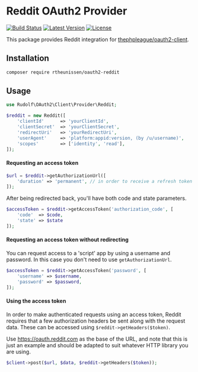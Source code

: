 # Reddit OAuth2 Provider

[![Build Status](https://img.shields.io/travis/rtheunissen/oauth2-reddit.svg)](https://travis-ci.org/rtheunissen/oauth2-reddit)
[![Latest Version](https://img.shields.io/packagist/v/rtheunissen/oauth2-reddit.svg)](https://packagist.org/packages/rtheunissen/oauth2-reddit)
[![License](https://img.shields.io/packagist/l/rtheunissen/oauth2-reddit.svg)](https://packagist.org/packages/rtheunissen/oauth2-reddit)

This package provides Reddit integration for [thephpleague/oauth2-client](https://github.com/thephpleague/oauth2-client).

## Installation

```sh
composer require rtheunissen/oauth2-reddit
```

## Usage

```php
use Rudolf\OAuth2\Client\Provider\Reddit;

$reddit = new Reddit([
    'clientId'      => 'yourClientId',
    'clientSecret'  => 'yourClientSecret',
    'redirectUri'   => 'yourRedirectUri',
    'userAgent'     => 'platform:appid:version, (by /u/username)',
    'scopes'        => ['identity', 'read'],
]);
```

#### Requesting an access token 

```php
$url = $reddit->getAuthorizationUrl([
    'duration' => 'permanent', // in order to receive a refresh token
]);
```


After being redirected back, you'll have both code and state parameters.

```php
$accessToken = $reddit->getAccessToken('authorization_code', [
    'code'  => $code,
    'state' => $state
]);
```

#### Requesting an access token without redirecting

You can request access to a 'script' app by using a username and password.
In this case you don't need to use `getAuthorizationUrl`.

```php
$accessToken = $reddit->getAccessToken('password', [
    'username' => $username,
    'password' => $password,
]);

```


#### Using the access token

In order to make authenticated requests using an access token, Reddit requires that a few authorization headers be sent along with the request data. These can be accessed using `$reddit->getHeaders($token)`.

Use https://oauth.reddit.com as the base of the URL, and note that this is just an example and should be adapted to suit whatever HTTP library you are using.

```php
$client->post($url, $data, $reddit->getHeaders($token));
```

